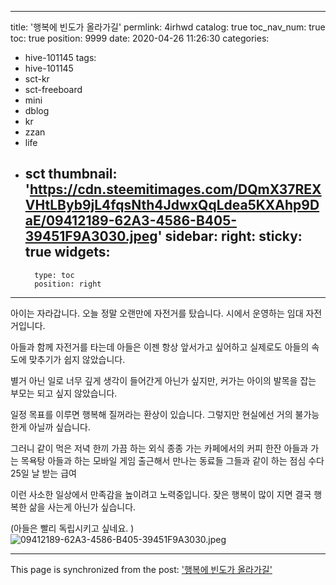 
---
title: '행복에 빈도가 올라가길'
permlink: 4irhwd
catalog: true
toc_nav_num: true
toc: true
position: 9999
date: 2020-04-26 11:26:30
categories:
- hive-101145
tags:
- hive-101145
- sct-kr
- sct-freeboard
- mini
- dblog
- kr
- zzan
- life
- sct
thumbnail: 'https://cdn.steemitimages.com/DQmX37REXVHtLByb9jL4fqsNth4JdwxQqLdea5KXAhp9DaE/09412189-62A3-4586-B405-39451F9A3030.jpeg'
sidebar:
    right:
        sticky: true
widgets:
    -
        type: toc
        position: right
---


아이는 자라갑니다. 
오늘 정말 오랜만에 자전거를 탔습니다. 
시에서 운영하는 임대 자전거입니다. 

아들과 함께 자전거를 타는데 
아들은 이젠 항상 앞서가고 싶어하고 실제로도 아들의 속도에 맞추기가 쉽지 않았습니다.  

별거 아닌 일로 너무 깊게 생각이 들어간게 아닌가 싶지만, 커가는 아이의 발목을 잡는 부모는 되고 싶지 않았습니다. 

일정 목표를 이루면 행복해 질꺼라는 환상이 있습니다.  그렇지만 현실에선 거의 불가능 한게 아닐까 싶습니다.  

그러니 
같이 먹은 저녁 한끼
가끔 하는 외식 
종종 가는 카페에서의 커피 한잔 
아들과 가는 목욕탕
아들과 하는 모바일 게임 
출근해서 만나는 동료들
그들과 같이 하는 점심 수다 
25일 날 받는 급여 

이런 사소한 일상에서 만족감을 높이려고 노력중입니다. 
잦은 행복이 많이 지면 결국 행복한 삶을 사는게 아닌가 싶습니다. 

(아들은 빨리 독립시키고 싶네요. )
![09412189-62A3-4586-B405-39451F9A3030.jpeg](https://cdn.steemitimages.com/DQmX37REXVHtLByb9jL4fqsNth4JdwxQqLdea5KXAhp9DaE/09412189-62A3-4586-B405-39451F9A3030.jpeg)

- - -

This page is synchronized from the post: ['행복에 빈도가 올라가길'](https://steemit.com/@kingbit/4irhwd)
